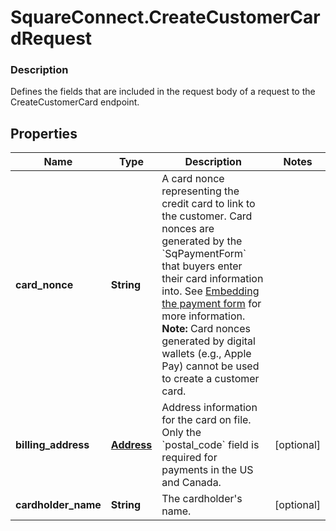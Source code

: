 # SquareConnect.CreateCustomerCardRequest

### Description

Defines the fields that are included in the request body of a request to the CreateCustomerCard endpoint.

## Properties
Name | Type | Description | Notes
------------ | ------------- | ------------- | -------------
**card_nonce** | **String** | A card nonce representing the credit card to link to the customer.  Card nonces are generated by the &#x60;SqPaymentForm&#x60; that buyers enter their card information into. See [Embedding the payment form](/payments/sqpaymentform/overview) for more information.  __Note:__ Card nonces generated by digital wallets (e.g., Apple Pay) cannot be used to create a customer card. | 
**billing_address** | [**Address**](Address.md) | Address information for the card on file. Only the &#x60;postal_code&#x60; field is required for payments in the US and Canada. | [optional] 
**cardholder_name** | **String** | The cardholder&#39;s name. | [optional] 


